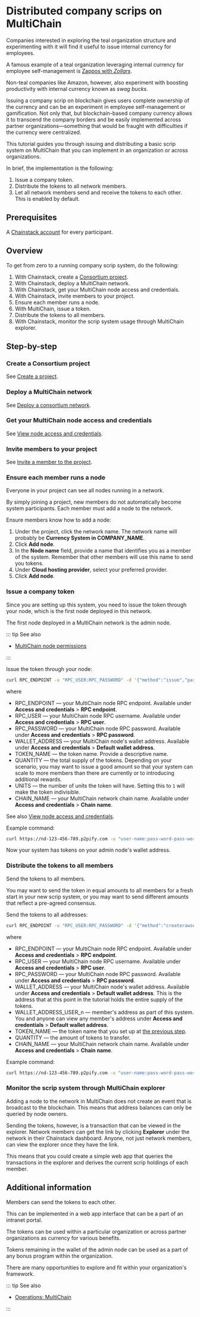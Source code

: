 # Distributed company scrips on MultiChain

Companies interested in exploring the teal organization structure and experimenting with it will find it useful to issue internal  currency for employees.

A famous example of a teal organization leveraging internal currency for employee self-management is [Zappos with *Zollars*](https://www.zappos.com/about/stories/employee-happiness-amenities).

Non-teal companies like Amazon, however, also experiment with boosting productivity with internal currency known as *swag bucks*.

Issuing a company scrip on blockchain gives users complete ownership of the currency and can be an experiment in employee self-management or gamification. Not only that, but blockchain-based company currency allows it to transcend the company borders and be easily implemented across partner organizations—something that would be fraught with difficulties if the currency were centralized.

This tutorial guides you through issuing and distributing a basic scrip system on MultiChain that you can implement in an organization or across organizations.

In brief, the implementation is the following:

1. Issue a company token.
1. Distribute the tokens to all network members.
1. Let all network members send and receive the tokens to each other. This is enabled by default.

## Prerequisites

A [Chainstack account](https://console.chainstack.com/) for every participant.

## Overview

To get from zero to a running company scrip system, do the following:

1. With Chainstack, create a [Consortium project](/glossary/consortium-project).
1. With Chainstack, deploy a MultiChain network.
1. With Chainstack, get your MultiChain node access and credentials.
1. With Chainstack, invite members to your project.
1. Ensure each member runs a node.
1. With MultiChain, issue a token.
1. Distribute the tokens to all members.
1. With Chainstack, monitor the scrip system usage through MultiChain explorer.

## Step-by-step

### Create a Consortium project

See [Create a project](/platform/create-a-project).

### Deploy a MultiChain network

See [Deploy a consortium network](/platform/deploy-a-consortium-network).

### Get your MultiChain node access and credentials

See [View node access and credentials](/platform/view-node-access-and-credentials).

### Invite members to your project

See [Invite a member to the project](/platform/invite-a-member-to-the-project).

### Ensure each member runs a node

Everyone in your project can see all nodes running in a network.

By simply joining a project, new members do not automatically become system participants. Each member must add a node to the network.

Ensure members know how to add a node:

1. Under the project, click the network name. The network name will probably be **Currency System in COMPANY_NAME**.
1. Click **Add node**.
1. In the **Node name** field, provide a name that identifies you as a member of the system. Remember that other members will use this name to send you tokens.
1. Under **Cloud hosting provider**, select your preferred provider.
1. Click **Add node**.

### Issue a company token

Since you are setting up this system, you need to issue the token through your node, which is the first node deployed in this network.

The first node deployed in a MultiChain network is the admin node.

::: tip See also

* [MultiChain node permissions](/operations/multichain/node-permissions)

:::

Issue the token through your node:

``` sh
curl RPC_ENDPOINT -u "RPC_USER:RPC_PASSWORD" -d '{"method":"issue","params":["WALLET_ADDRESS","TOKEN_NAME",QUANTITY,UNITS],"chain_name":"CHAIN_NAME"}'
```

where

* RPC_ENDPOINT — your MultiChain node RPC endpoint. Available under **Access and credentials** > **RPC endpoint**.
* RPC_USER — your MultiChain node RPC username. Available under **Access and credentials** > **RPC user**.
* RPC_PASSWORD — your MultiChain node RPC password. Available under **Access and credentials** > **RPC password**.
* WALLET_ADDRESS — your MultiChain node's wallet address. Available under **Access and credentials** > **Default wallet address**.
* TOKEN_NAME — the token name. Provide a descriptive name.
* QUANTITY — the total supply of the tokens. Depending on your scenario, you may want to issue a good amount so that your system can scale to more members than there are currently or to introducing additional rewards.
* UNITS — the number of units the token will have. Setting this to `1` will make the token indivisible.
* CHAIN_NAME — your MultiChain network chain name. Available under **Access and credentials** > **Chain name**.

See also [View node access and credentials](/platform/view-node-access-and-credentials).

Example command:

``` sh
curl https://nd-123-456-789.p2pify.com -u "user-name:pass-word-pass-word-pass-word" -d '{"method":"issue","params":["123abcdiZmJnQr9vmj8yiucbYNabD6X8vKkBUW","company-token",500,1],"chain_name":"nw-123-456-7"}'
```

Now your system has tokens on your admin node's wallet address.

### Distribute the tokens to all members

Send the tokens to all members.

You may want to send the token in equal amounts to all members for a fresh start in your new scrip system, or you may want to send different amounts that reflect a pre-agreed consensus.

Send the tokens to all addresses:

``` sh
curl RPC_ENDPOINT -u "RPC_USER:RPC_PASSWORD" -d '{"method":"createrawsendfrom","params":["WALLET_ADDRESS",{"WALLET_ADDRESS_USER_n":{"TOKEN_NAME":QUANTITY},"WALLET_ADDRESS_USER_n":{"TOKEN_NAME":QUANTITY},"WALLET_ADDRESS_USER_n":{"TOKEN_NAME":QUANTITY}},[],"send"],"chain_name":"CHAIN_NAME"}'
```

where

* RPC_ENDPOINT — your MultiChain node RPC endpoint. Available under **Access and credentials** > **RPC endpoint**.
* RPC_USER — your MultiChain node RPC username. Available under **Access and credentials** > **RPC user**.
* RPC_PASSWORD — your MultiChain node RPC password. Available under **Access and credentials** > **RPC password**.
* WALLET_ADDRESS — your MultiChain node's wallet address. Available under **Access and credentials** > **Default wallet address**. This is the address that at this point in the tutorial holds the entire supply of the tokens.
* WALLET_ADDRESS_USER_n — member's address as part of this system. You and anyone can view any member's address under **Access and credentials** > **Default wallet address**.
* TOKEN_NAME — the token name that you set up at [the previous step](distributed-company-scrips-on-multichain#issue-a-company-token).
* QUANTITY — the amount of tokens to transfer.
* CHAIN_NAME — your MultiChain network chain name. Available under **Access and credentials** > **Chain name**.

Example command:

``` sh
curl https://nd-123-456-789.p2pify.com -u "user-name:pass-word-pass-word-pass-word" -d '{"method":"createrawsendfrom","params":["123abcdiZmJnQr9vmj8yiucbYNabD6X8vKkBUW",{"1ABC2aBCXxXC1Q2zSinXSxbD7zLANs3jc8RPYn6":{"company-token":10},"1Ab2jTzTFw1aJvcYMD3GcNpZcziXBFdyUGsBvC":{"company-token":10},"1Ab2CSx43hHhBSrozJitfkXf3jefT5ZvG6EgvS":{"company-token":10}},[],"send"], "chain_name":"nw-123-456-7"}'
```

### Monitor the scrip system through MultiChain explorer

Adding a node to the network in MultiChain does not create an event that is broadcast to the blockchain. This means that address balances can only be queried by node owners.

Sending the tokens, however, is a transaction that can be viewed in the explorer. Network members can get the link by clicking **Explorer** under the network in their Chainstack dashboard. Anyone, not just network members, can view the explorer once they have the link.

This means that you could create a simple web app that queries the transactions in the explorer and derives the current scrip holdings of each member.

## Additional information

Members can send the tokens to each other.

This can be implemented in a web app interface that can be a part of an intranet portal.

The tokens can be used within a particular organization or across partner organizations as currency for various benefits.

Tokens remaining in the wallet of the admin node can be used as a part of any bonus program within the organization.

There are many opportunities to explore and fit within your organization's framework.

::: tip See also

* [Operations: MultiChain](/operations/multichain/)

:::
